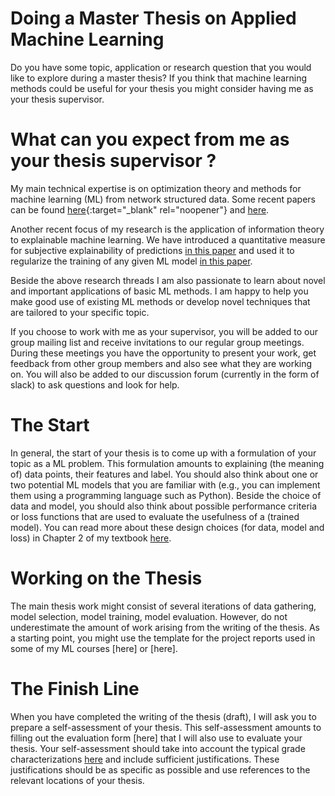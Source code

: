 # Doing a Master Thesis on Applied Machine Learning

Do you have some topic, application or research question that you would like to explore during a master thesis? If you think that machine learning 
methods could be useful for your thesis you might consider having me as your thesis supervisor. 

# What can you expect from me as your thesis supervisor ?

My main technical expertise is on optimization theory and methods for machine learning (ML) from network structured data. Some recent papers can be 
found [here](https://arxiv.org/abs/2105.12769){:target="_blank" rel="noopener"} and <a href="https://ieeexplore.ieee.org/document/9298875" target="__blank">here</a>. 

Another recent focus of my research is the application of information theory to explainable machine learning. We have introduced a quantitative measure 
for subjective explainability of predictions <a href="https://ieeexplore.ieee.org/document/9089200" target="__blank">in this paper</a>
and used it to regularize the training of any given ML model  <a href="https://arxiv.org/abs/2009.01492" target="_blank">in this paper</a>. 

Beside the above research threads I am also passionate to learn about novel and important applications of basic ML methods. I am 
happy to help you make good use of existing ML methods or develop novel techniques that are tailored to your specific topic. 

If you choose to work with me as your supervisor, you will be added to our group mailing list and receive invitations to our 
regular group meetings. During these meetings you have the opportunity to present your work, get feedback 
from other group members and also see what they are working on. You will also be added to our discussion forum (currently 
in the form of slack) to ask questions and look for help. 

# The Start 

In general, the start of your thesis is to come up with a formulation of your topic as a ML problem. This formulation amounts to 
explaining (the meaning of) data points, their features and label. You should also think about one or two potential ML models that 
you are familiar with (e.g., you can implement them using a programming language such as Python). Beside the choice of 
data and model, you should also think about possible performance criteria or loss functions that are used to evaluate the usefulness 
of a (trained model). You can read more about these design choices (for data, model and loss) in Chapter 2 of my textbook <a href="https://primo.aalto.fi/discovery/openurl?institution=358AALTO_INST&vid=358AALTO_INST:VU1&ctx_enc=info:ofi%2FencUTF-8&rft_val_fmt=info:ofi%2Fkev:fmt:book&rft.pub=Springer&ctx_tim=2023-08-06T18:10:37EEST&rft_id=info:doi%2F10.1007%2F978-981-16-8193-6&rfr_id=info:sid%2Fpure.atira.dk:pure&ctx_ver=Z39.88-2004&rft.isbn=978-981-16-8192-9&rft.btitle=Machine%20Learning&rft.genre=book&rft.aufirst=Alex&url_ctx_fmt=info:ofi%2Ffmt:kev:mtx:ctx&rft.aulast=Jung&url_ver=Z39.88-2004&rft.auinit=A&rft.date=2022" target="_blank">here</a>.

# Working on the Thesis 

The main thesis work might consist of several iterations of data gathering, model selection, model training, model evaluation. 
However, do not underestimate the amount of work arising from the writing of the thesis. As a starting point, you might use the 
template for the project reports used in some of my ML courses [here] or [here]. 

# The Finish Line  

When you have completed the writing of the thesis (draft), I will ask you to prepare a self-assessment of your thesis. This self-assessment 
amounts to filling out the evaluation form [here] that I will also use to evaluate your thesis. Your self-assessment should take into account 
the typical grade characterizations <a href="https://arxiv.org/abs/2009.01492" target="_blank">here</a> and include sufficient justifications. These justifications should be as specific as possible and use 
references to the relevant locations of your thesis. 






